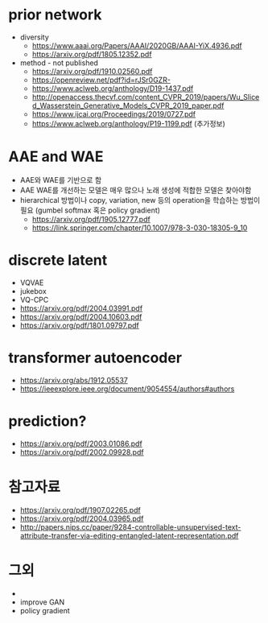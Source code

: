 # prior network
* diversity
  * https://www.aaai.org/Papers/AAAI/2020GB/AAAI-YiX.4936.pdf
  * https://arxiv.org/pdf/1805.12352.pdf
* method - not published
  * https://arxiv.org/pdf/1910.02560.pdf
  * https://openreview.net/pdf?id=rJSr0GZR-
  * https://www.aclweb.org/anthology/D19-1437.pdf
  * http://openaccess.thecvf.com/content_CVPR_2019/papers/Wu_Sliced_Wasserstein_Generative_Models_CVPR_2019_paper.pdf
  * https://www.ijcai.org/Proceedings/2019/0727.pdf
  * https://www.aclweb.org/anthology/P19-1199.pdf (추가정보)


# AAE and WAE
* AAE와 WAE를 기반으로 함
* AAE WAE를 개선하는 모델은 매우 많으나 노래 생성에 적합한 모델은 찾아야함
* hierarchical 방법이나 copy, variation, new 등의 operation을 학습하는 방법이 필요 (gumbel softmax 혹은 policy gradient) 
  * https://arxiv.org/pdf/1905.12777.pdf
  * https://link.springer.com/chapter/10.1007/978-3-030-18305-9_10


# discrete latent
* VQVAE
* jukebox
* VQ-CPC
* https://arxiv.org/pdf/2004.03991.pdf
* https://arxiv.org/pdf/2004.10603.pdf
* https://arxiv.org/pdf/1801.09797.pdf

# transformer autoencoder
* https://arxiv.org/abs/1912.05537
* https://ieeexplore.ieee.org/document/9054554/authors#authors

# prediction?
* https://arxiv.org/pdf/2003.01086.pdf
* https://arxiv.org/pdf/2002.09928.pdf

# 참고자료
* https://arxiv.org/pdf/1907.02265.pdf
* https://arxiv.org/pdf/2004.03965.pdf
* http://papers.nips.cc/paper/9284-controllable-unsupervised-text-attribute-transfer-via-editing-entangled-latent-representation.pdf
  
# 그외
* 
* improve GAN
* policy gradient
